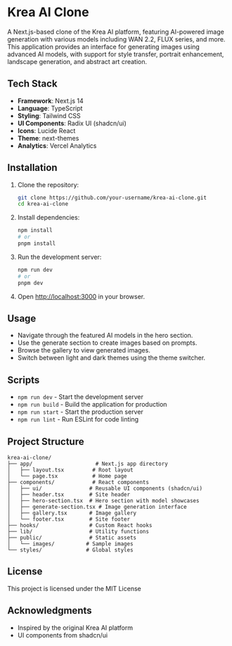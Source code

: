# Krea AI Clone

A Next.js-based clone of the Krea AI platform, featuring AI-powered image generation with various models including WAN 2.2, FLUX series, and more. This application provides an interface for generating images using advanced AI models, with support for style transfer, portrait enhancement, landscape generation, and abstract art creation.


## Tech Stack

- **Framework**: Next.js 14
- **Language**: TypeScript
- **Styling**: Tailwind CSS
- **UI Components**: Radix UI (shadcn/ui)
- **Icons**: Lucide React
- **Theme**: next-themes
- **Analytics**: Vercel Analytics

## Installation

1. Clone the repository:
   ```bash
   git clone https://github.com/your-username/krea-ai-clone.git
   cd krea-ai-clone
   ```

2. Install dependencies:
   ```bash
   npm install
   # or
   pnpm install
   ```

3. Run the development server:
   ```bash
   npm run dev
   # or
   pnpm dev
   ```

4. Open [http://localhost:3000](http://localhost:3000) in your browser.

## Usage

- Navigate through the featured AI models in the hero section.
- Use the generate section to create images based on prompts.
- Browse the gallery to view generated images.
- Switch between light and dark themes using the theme switcher.

## Scripts

- `npm run dev` - Start the development server
- `npm run build` - Build the application for production
- `npm run start` - Start the production server
- `npm run lint` - Run ESLint for code linting

## Project Structure

```
krea-ai-clone/
├── app/                    # Next.js app directory
│   ├── layout.tsx         # Root layout
│   └── page.tsx           # Home page
├── components/            # React components
│   ├── ui/               # Reusable UI components (shadcn/ui)
│   ├── header.tsx        # Site header
│   ├── hero-section.tsx  # Hero section with model showcases
│   ├── generate-section.tsx # Image generation interface
│   ├── gallery.tsx       # Image gallery
│   └── footer.tsx        # Site footer
├── hooks/                # Custom React hooks
├── lib/                  # Utility functions
├── public/               # Static assets
│   └── images/          # Sample images
└── styles/              # Global styles
```

## License

This project is licensed under the MIT License

## Acknowledgments

- Inspired by the original Krea AI platform
- UI components from shadcn/ui